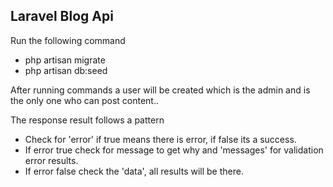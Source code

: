 ## Laravel Blog Api
Run the following command
* php artisan migrate
* php artisan db:seed

After running commands a user will be created which is the admin and is the only
one who can post content..

The response result follows a pattern
* Check for 'error' if true means there is error, if false its a success.
* If error true check for message to get why and 'messages' for validation error results.
* If error false check the 'data', all results will be there.